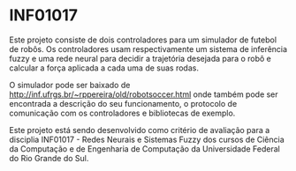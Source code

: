 # INF01017
Este projeto consiste de dois controladores para um simulador de futebol de robôs. Os controladores usam respectivamente um sistema de inferência fuzzy e uma rede neural para decidir a trajetória desejada para o robô e calcular a força aplicada a cada uma de suas rodas.

O simulador pode ser baixado de http://inf.ufrgs.br/~rppereira/old/robotsoccer.html onde também pode ser encontrada a descrição do seu funcionamento, o protocolo de comunicação com os controladores e bibliotecas de exemplo.

Este projeto está sendo desenvolvido como critério de avaliação para a disciplia INF01017 - Redes Neurais e Sistemas Fuzzy dos cursos de Ciência da Computação e de Engenharia de Computação da Universidade Federal do Rio Grande do Sul.
